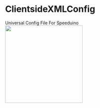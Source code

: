 # ClientsideXMLConfig
Universal Config File For Speeduino
<br/>
<img height="250" src="https://connermclaughlin.github.io/ClientsideXMLConfig/images/example3d.svg"/>
